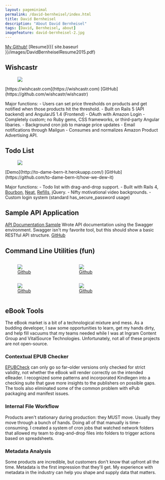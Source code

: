 ```yaml
---
layout: pageminimal
permalink: /david-bernheisel/index.html
title: David Bernheisel
description: "About David Bernheisel"
tags: [David, Bernheisel, about]
imagefeature: david-bernheisel-2.jpg
---
```


[My Github!](https://github.com/dbernheisel)
[Resume]({{ site.baseurl }}/images/DavidBernheiselResume2015.pdf)

## Wishcastr
<figure>
  <img src="{{ site.baseurl }}/images/wishcastr-sample.png" />
</figure>
[https://wishcastr.com](https://wishcastr.com)
[GitHub](https://github.com/wishcastr/wishcastr)

Major functions:
	- Users can set price thresholds on products and get notified when those products hit the threshold.
	- Built on Rails 5 (API backend) and AngularJS 1.4 (Frontend)
	- OAuth with Amazon Login
	- Completely custom; no Ruby gems, CSS frameworks, or third-party Angular libaries.
	- Background cron job to manage price updates
	- Email notifications through Mailgun
	- Consumes and normalizes Amazon Product Advertising API.


## Todo List
<figure>
  <img src="{{ site.baseurl }}/images/todo-sample.png" />
</figure>
[Demo](http://to-dame-bern-it.herokuapp.com/)
[GitHub](https://github.com/to-dame-bern-it/how-we-dew-it)

Major functions:
	- Todo list with drag-and-drop support.
	- Built with Rails 4, [Bourbon](http://bourbon.io/), [Neat](http://neat.bourbon.io/), [Refills](http://refills.bourbon.io/), jQuery.
	- Nifty motivational video backgrounds.
	- Custom login system (standard has_secure_password usage)



## Sample API Application
[API Documentation Sample](https://cats-overflow.herokuapp.com/#/)
Wrote API documentation using the Swagger environment. Swagger isn't my favorite tool, but this should show a basic RESTful API structure.
[GitHub](https://github.com/DavryKarlohoun/api)


## Command Line Utilities (fun)
<figure style="width: 23%; display: inline-block">
  <a href="{{ site.baseurl }}/images/weatherreport-sample.png">
  	<img src="{{ site.baseurl }}/images/weatherreport-sample.png" />
  </a>
  <figcaption>
  	<a href="https://github.com/dbernheisel/weather_report">Github</a>
  </figcaption>
</figure>
<figure style="width: 23%; display: inline-block">
	<a href="{{ site.baseurl }}/images/battleship-sample.png">
  	<img src="{{ site.baseurl }}/images/battleship-sample.png" />
  </a>
  <figcaption>
  	<a href="https://github.com/dbernheisel/battleship">Github</a>
  </figcaption>
</figure>
<figure style="width: 23%; display: inline-block">
	<a href="{{ site.baseurl }}/images/blackjack-sample.png">
  	<img src="{{ site.baseurl }}/images/blackjack-sample.png" />
  </a>
  <figcaption>
  	<a href="https://github.com/dbernheisel/blackjack_advisor">Github</a>
  </figcaption>
</figure>
<figure style="width: 23%; display: inline-block">
	<a href="{{ site.baseurl }}/images/numberguessing-sample.png">
  	<img src="{{ site.baseurl }}/images/numberguessing-sample.png" />
  </a>
  <figcaption>
  	<a href="https://github.com/dbernheisel/guessing_game">Github</a>
  </figcaption>
</figure>



## eBook Tools
The eBook market is a bit of a technological mixture and mess. As a budding developer, I saw some opportunities to learn, get my hands dirty, and help fill vacuums that my teams needed while I was at Ingram Content Group and VitalSource Technologies. Unfortunately, not all of these projects are not open-source.

### Contextual EPUB Checker
[EPUBCheck](https://github.com/IDPF/epubcheck) can only go so far&ndash;older versions only checked for strict validity, not whether the eBook will render correctly on the intended eReader. I recognized some patterns and incorporated Kindlegen into a checking suite that gave more insights to the publishers on possible gaps. The tools also eliminated some of the common problem with ePub packaging and manifest issues.

### Internal File Workflow
Products aren't stationary during production: they MUST move. Usually they move through a bunch of hands. Doing all of that manually is time-consuming. I created a system of cron jobs that watched network folders that allowed my team to drag-and-drop files into folders to trigger actions based on spreadsheets.

###	Metadata Analysis
Some products are incredible, but customers don't know that upfront all the time. Metadata is the first impression that they'll get. My experience with metadata in the industry can help you shape and supply data that matters.









